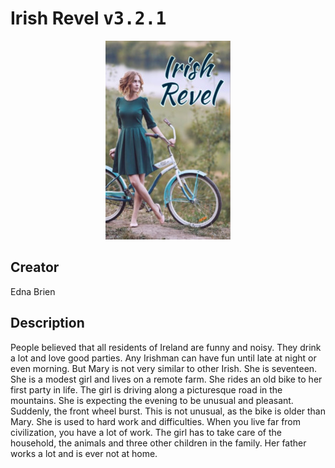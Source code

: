 
# Irish Revel <kbd>v3.2.1</kbd>

<center>
  <img src="./cover-1024.jpg"/>
</center>

## Creator
Edna Brien

## Description
People believed that all residents of Ireland are funny and noisy. They drink a lot and love good parties. Any Irishman can have fun until late at night or even morning. But Mary is not very similar to other Irish. She is seventeen. She is a modest girl and lives on a remote farm. She rides an old bike to her first party in life. The girl is driving along a picturesque road in the mountains. She is expecting the evening to be unusual and pleasant. Suddenly, the front wheel burst. This is not unusual, as the bike is older than Mary. She is used to hard work and difficulties. When you live far from civilization, you have a lot of work. The girl has to take care of the household, the animals and three other children in the family. Her father works a lot and is ever not at home.
